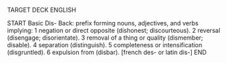 TARGET DECK
ENGLISH

START
Basic
Dis-
Back: prefix forming nouns, adjectives, and verbs implying: 1 negation or direct opposite (dishonest; discourteous). 2 reversal (disengage; disorientate). 3 removal of a thing or quality (dismember; disable). 4 separation (distinguish). 5 completeness or intensification (disgruntled). 6 expulsion from (disbar). [french des- or latin dis-]
END
